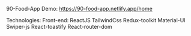 90-Food-App
Demo: https://90-food-app.netlify.app/home

Technologies: 
Front-end: 
  ReactJS
  TailwindCss
  Redux-toolkit
  Material-UI
  Swiper-js
  React-toastify
  React-router-dom
